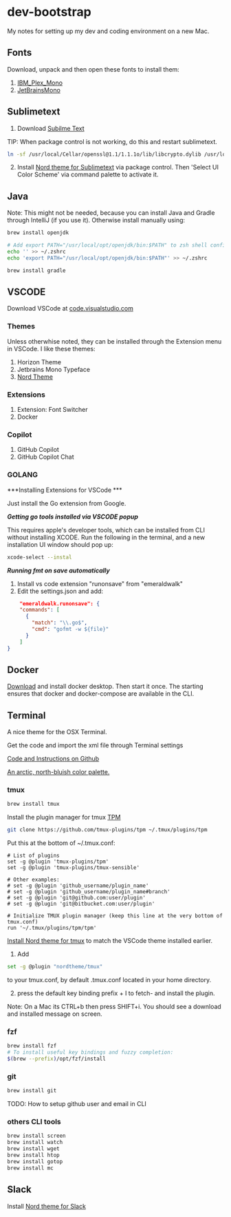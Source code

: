 # dev-bootstrap

My notes for setting up my dev and coding environment on a new Mac.

## Fonts

Download, unpack and then open these fonts to install them:

1. [IBM_Plex_Mono](https://fonts.google.com/specimen/IBM+Plex+Mono)
2. [JetBrainsMono](https://www.jetbrains.com/lp/mono/)

## Sublimetext

1. Download [Subilme Text](https://www.sublimetext.com)

TIP: When package control is not working, do this and restart sublimetext.
```bash
ln -sf /usr/local/Cellar/openssl@1.1/1.1.1o/lib/libcrypto.dylib /usr/local/lib/
```

2.  Install [Nord theme for Sublimetext](https://www.nordtheme.com/ports/sublime-text) via package control. Then 'Select UI Color Scheme' via command palette to activate it.

## Java

Note: This might not be needed, because you can install Java and Gradle through IntelliJ (if you use it). Otherwise install manually using:

```bash
brew install openjdk

# Add export PATH="/usr/local/opt/openjdk/bin:$PATH" to zsh shell config
echo '' >> ~/.zshrc
echo 'export PATH="/usr/local/opt/openjdk/bin:$PATH"' >> ~/.zshrc

brew install gradle
```

## VSCODE

Download VSCode at [code.visualstudio.com](https://code.visualstudio.com)

### Themes

Unless otherwhise noted, they can be installed through the Extension menu in VSCode. I like these themes:

1. Horizon Theme  
2. Jetbrains Mono Typeface
3. [Nord Theme](https://marketplace.visualstudio.com/items?itemName=arcticicestudio.nord-visual-studio-code)

### Extensions

1. Extension: Font Switcher 
2. Docker

### Copilot

1. GitHub Copilot
2. GitHub Copilot Chat

### GOLANG

***Installing Extensions for VSCode ***

Just install the Go extension from Google.

***Getting go tools installed via VSCODE popup***

This requires apple's developer tools, which can be installed from CLI without installing XCODE. Run the following in the terminal, and a new installation UI window should pop up:

```bash
xcode-select --instal
```

***Running fmt on save automatically***

1. Install vs code extension "runonsave" from "emeraldwalk"
2. Edit the settings.json and add:

```json
	"emeraldwalk.runonsave": {
    "commands": [
      {
        "match": "\\.go$",
        "cmd": "gofmt -w ${file}"
      }
    ]
}
```
## Docker

[Download](https://www.docker.com/products/docker-desktop/) and install docker desktop. 
Then start it once. The starting ensures that docker and docker-compose are available in the CLI.

## Terminal

A nice theme for the OSX Terminal.

Get the code and import the xml file through Terminal settings

[Code and Instructions on Github](https://github.com/nordtheme/terminal-app)

[An arctic, north-bluish color palette.](https://www.nordtheme.com)


### tmux

```bash
brew install tmux
```

Install the plugin manager for tmux [TPM](https://github.com/tmux-plugins/tpm)
```bash
git clone https://github.com/tmux-plugins/tpm ~/.tmux/plugins/tpm
```

Put this at the bottom of ~/.tmux.conf:

```text
# List of plugins
set -g @plugin 'tmux-plugins/tpm'
set -g @plugin 'tmux-plugins/tmux-sensible'

# Other examples:
# set -g @plugin 'github_username/plugin_name'
# set -g @plugin 'github_username/plugin_name#branch'
# set -g @plugin 'git@github.com:user/plugin'
# set -g @plugin 'git@bitbucket.com:user/plugin'

# Initialize TMUX plugin manager (keep this line at the very bottom of tmux.conf)
run '~/.tmux/plugins/tpm/tpm'
```

[Install Nord theme for tmux](https://github.com/nordtheme/tmux) to match the VSCode theme installed earlier.

1. Add
```bash
set -g @plugin "nordtheme/tmux"
```
to your tmux.conf, by default .tmux.conf located in your home directory.

2. press the default key binding prefix + I to fetch- and install the plugin.

Note: On a Mac its CTRL+b then press SHIFT+i. You should see a download and installed message on screen.


### fzf
```bash
brew install fzf
# To install useful key bindings and fuzzy completion:
$(brew --prefix)/opt/fzf/install
```

### git

```bash
brew install git
```

TODO: How to setup github user and email in CLI

### others CLI tools

```bash
brew install screen
brew install watch
brew install wget
brew install htop
brew install gotop
brew install mc
```

## Slack

Install [Nord theme for Slack](https://www.nordtheme.com/ports/slack)
